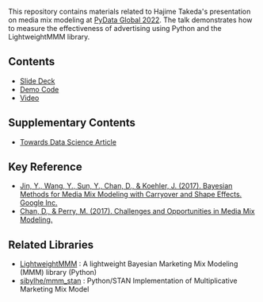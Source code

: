 This repository contains materials related to Hajime Takeda's presentation on media mix modeling at [PyData Global 2022](https://pydata.org/global2022/). The talk demonstrates how to measure the effectiveness of advertising using Python and the LightweightMMM library.

## Contents
- [Slide Deck](https://docs.google.com/presentation/d/1pPra3eLJ9-lYwwvx8_Ivj_sj3V2gmE75cb13comV9pc/edit?usp=sharing)
- [Demo Code](https://github.com/takechanman1228/mmm_pydata_global_2022/blob/main/simple_end_to_end_demo_pydataglobal.ipynb)
- [Video](https://www.youtube.com/watch?v=u4U_PUTasPQ)

## Supplementary Contents
- [Towards Data Science Article](https://towardsdatascience.com/media-mix-modeling-how-to-measure-the-effectiveness-of-advertising-with-python-lightweightmmm-b6d7de110ae6)

## Key Reference
- [Jin, Y., Wang, Y., Sun, Y., Chan, D., & Koehler, J. (2017). Bayesian Methods for Media Mix Modeling with Carryover and Shape Effects. Google Inc.](https://static.googleusercontent.com/media/research.google.com/en//pubs/archive/46001.pdf)
- [Chan, D., & Perry, M. (2017). Challenges and Opportunities in Media Mix Modeling.](https://static.googleusercontent.com/media/research.google.com/en//pubs/archive/45998.pdf)

## Related Libraries
- [LightweightMMM](https://github.com/google/lightweight_mmm) : A lightweight Bayesian Marketing Mix Modeling (MMM) library (Python)
- [sibylhe/mmm_stan](https://github.com/sibylhe/mmm_stan) : Python/STAN Implementation of Multiplicative Marketing Mix Model
